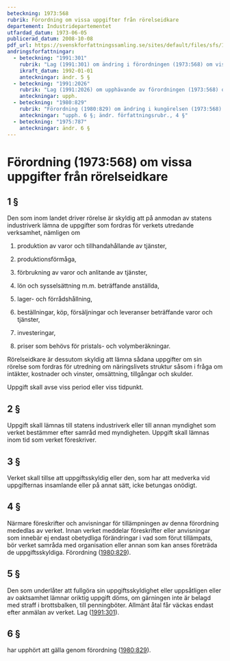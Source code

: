 ```yaml
---
beteckning: 1973:568
rubrik: Förordning om vissa uppgifter från rörelseidkare
departement: Industridepartementet
utfardad_datum: 1973-06-05
publicerad_datum: 2008-10-08
pdf_url: https://svenskforfattningssamling.se/sites/default/files/sfs/1973-06/SFS1973-568.pdf
andringsforfattningar:
  - beteckning: "1991:301"
    rubrik: "Lag (1991:301) om ändring i förordningen (1973:568) om vissa uppgif- ter från rörelseidkare"
    ikraft_datum: 1992-01-01
    anteckningar: ändr. 5 §
  - beteckning: "1991:2026"
    rubrik: "Lag (1991:2026) om upphävande av förordningen (1973:568) om vissa uppgifter från rörelseidkare"
    anteckningar: upph.
  - beteckning: "1980:829"
    rubrik: "Förordning (1980:829) om ändring i kungörelsen (1973:568) om vissa upp- gifter från rörelseidkare"
    anteckningar: "upph. 6 §; ändr. författningsrubr., 4 §"
  - beteckning: "1975:787"
    anteckningar: ändr. 6 §
---
```


# Förordning (1973:568) om vissa uppgifter från rörelseidkare

## 1 §

Den som inom landet driver rörelse är skyldig att på anmodan av statens industriverk lämna de uppgifter som fordras för verkets utredande verksamhet, nämligen om

1. produktion av varor och tillhandahållande av tjänster,

2. produktionsförmåga,

3. förbrukning av varor och anlitande av tjänster,

4. lön och sysselsättning m.m. beträffande anställda,

5. lager- och förrådshållning,

6. beställningar, köp, försäljningar och leveranser beträffande varor och tjänster,

7. investeringar,

8. priser som behövs för pristals- och volymberäkningar.

Rörelseidkare är dessutom skyldig att lämna sådana uppgifter om sin rörelse som fordras för utredning om näringslivets struktur såsom i fråga om intäkter, kostnader och vinster, omsättning, tillgångar och skulder.

Uppgift skall avse viss period eller viss tidpunkt.

## 2 §

Uppgift skall lämnas till statens industriverk eller till annan myndighet som verket bestämmer efter samråd med myndigheten. Uppgift skall lämnas inom tid som verket föreskriver.

## 3 §

Verket skall tillse att uppgiftsskyldig eller den, som har att medverka vid uppgifternas insamlande eller på annat sätt, icke betungas onödigt.

## 4 §

Närmare föreskrifter och anvisningar för tillämpningen av denna förordning mededlas av verket. Innan verket meddelar föreskrifter eller anvisningar som innebär ej endast obetydliga förändringar i vad som förut tillämpats, bör verket samråda med organisation eller annan som kan anses företräda de uppgiftsskyldiga. Förordning ([1980:829](https://selex.se/eli/sfs/1980/829)).

## 5 §

Den som underlåter att fullgöra sin uppgiftsskyldighet eller uppsåtligen eller av oaktsamhet lämnar oriktig uppgift döms, om gärningen inte är belagd med straff i brottsbalken, till penningböter. Allmänt åtal får väckas endast efter anmälan av verket. Lag ([1991:301](https://selex.se/eli/sfs/1991/301)).

## 6 §

har upphört att gälla genom förordning ([1980:829](https://selex.se/eli/sfs/1980/829)).